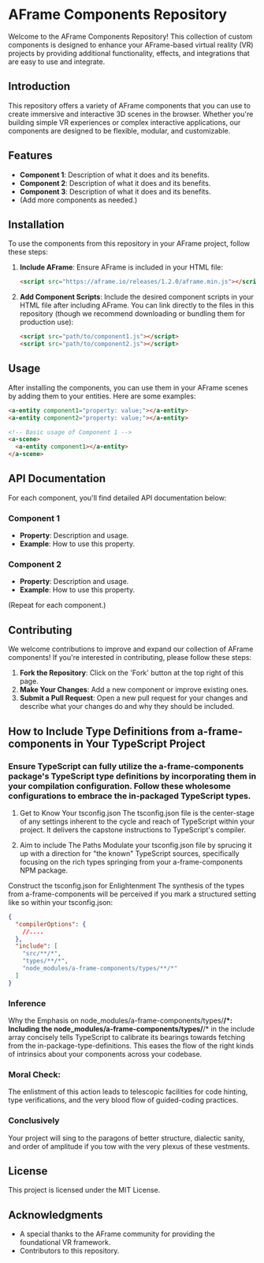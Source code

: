 # AFrame Components Repository

Welcome to the AFrame Components Repository! This collection of custom components is designed to enhance your AFrame-based virtual reality (VR) projects by providing additional functionality, effects, and integrations that are easy to use and integrate.

## Introduction

This repository offers a variety of AFrame components that you can use to create immersive and interactive 3D scenes in the browser. Whether you're building simple VR experiences or complex interactive applications, our components are designed to be flexible, modular, and customizable.

## Features

- **Component 1**: Description of what it does and its benefits.
- **Component 2**: Description of what it does and its benefits.
- **Component 3**: Description of what it does and its benefits.
- (Add more components as needed.)

## Installation

To use the components from this repository in your AFrame project, follow these steps:

1. **Include AFrame**: Ensure AFrame is included in your HTML file:

    ```html
    <script src="https://aframe.io/releases/1.2.0/aframe.min.js"></script>
    ```

2. **Add Component Scripts**: Include the desired component scripts in your HTML file after including AFrame. You can link directly to the files in this repository (though we recommend downloading or bundling them for production use):

    ```html
    <script src="path/to/component1.js"></script>
    <script src="path/to/component2.js"></script>
    ```

## Usage

After installing the components, you can use them in your AFrame scenes by adding them to your entities. Here are some examples:

```html
<a-entity component1="property: value;"></a-entity>
<a-entity component2="property: value;"></a-entity>
```

```html
<!-- Basic usage of Component 1 -->
<a-scene>
  <a-entity component1></a-entity>
</a-scene>
```
## API Documentation

For each component, you'll find detailed API documentation below:

### Component 1
- **Property**: Description and usage.
- **Example**: How to use this property.

### Component 2
- **Property**: Description and usage.
- **Example**: How to use this property.

(Repeat for each component.)

## Contributing

We welcome contributions to improve and expand our collection of AFrame components! If you're interested in contributing, please follow these steps:

1. **Fork the Repository**: Click on the 'Fork' button at the top right of this page.
2. **Make Your Changes**: Add a new component or improve existing ones.
3. **Submit a Pull Request**: Open a new pull request for your changes and describe what your changes do and why they should be included.

## How to Include Type Definitions from a-frame-components in Your TypeScript Project
### Ensure TypeScript can fully utilize the a-frame-components package's TypeScript type definitions by incorporating them in your compilation configuration. Follow these wholesome configurations to embrace the in-packaged TypeScript types.

1. Get to Know Your tsconfig.json
The tsconfig.json file is the center-stage of any settings inherent to the cycle and reach of TypeScript within your project. It delivers the capstone instructions to TypeScript's compiler.

2. Aim to include The Paths
Modulate your tsconfig.json file by sprucing it up with a direction for "the known" TypeScript sources, specifically focusing on the rich types springing from your a-frame-components NPM package.

Construct the tsconfig.json for Enlightenment
The synthesis of the types from a-frame-components will be perceived if you mark a structured setting like so within your tsconfig.json:

```json
{
  "compilerOptions": {
    //.... 
  },
  "include": [
    "src/**/*",
    "types/**/*",
    "node_modules/a-frame-components/types/**/*"
  ]
}

```

### Inference
Why the Emphasis on node_modules/a-frame-components/types/**/*:
Including the node_modules/a-frame-components/types/**/* in the include array concisely tells TypeScript to calibrate its bearings towards fetching from the in-package-type-definitions. This eases the flow of the right kinds of intrinsics about your components across your codebase.

### Moral Check:
The enlistment of this action leads to telescopic facilities for code hinting, type verifications, and the very blood flow of guided-coding practices.

### Conclusively
Your project will sing to the paragons of better structure, dialectic sanity, and order of amplitude if you tow with the very plexus of these vestments.

## License

This project is licensed under the MIT License.

## Acknowledgments

- A special thanks to the AFrame community for providing the foundational VR framework.
- Contributors to this repository.
